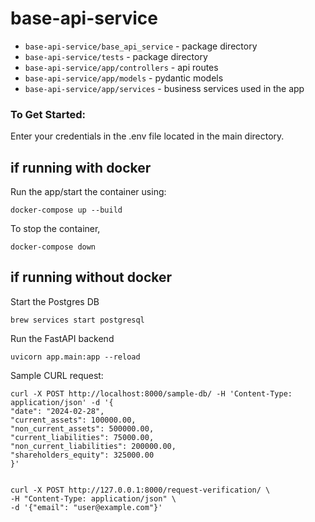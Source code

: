 # base-api-service
- `base-api-service/base_api_service` - package directory
- `base-api-service/tests` - package directory
- `base-api-service/app/controllers` - api routes
- `base-api-service/app/models` - pydantic models
- `base-api-service/app/services` - business services used in the app

### To Get Started:

Enter your credentials in the .env file located in the main directory.

## if running with docker
Run the app/start the container using: 
    
    docker-compose up --build

To stop the container,
    
    docker-compose down


## if running without docker
Start the Postgres DB
    
    brew services start postgresql

Run the FastAPI backend

    uvicorn app.main:app --reload

Sample CURL request:

    curl -X POST http://localhost:8000/sample-db/ -H 'Content-Type: application/json' -d '{
    "date": "2024-02-28",
    "current_assets": 100000.00,
    "non_current_assets": 500000.00,
    "current_liabilities": 75000.00,
    "non_current_liabilities": 200000.00,
    "shareholders_equity": 325000.00
    }'


    curl -X POST http://127.0.0.1:8000/request-verification/ \
    -H "Content-Type: application/json" \
    -d '{"email": "user@example.com"}'
